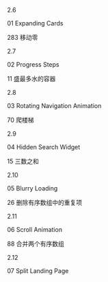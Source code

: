 2.6

01 Expanding Cards

283 移动零



2.7

02 Progress Steps

11 盛最多水的容器



2.8

03 Rotating Navigation Animation

70 爬楼梯



2.9

04 Hidden Search Widget

15 三数之和



2.10

05 Blurry Loading

26 删除有序数组中的重复项



2.11

06 Scroll Animation

88 合并两个有序数组



2.12

07 Split Landing Page